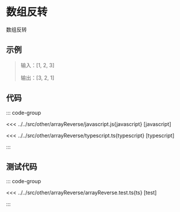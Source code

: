 # 数组反转

数组反转

## 示例

> 输入：[1, 2, 3]
>
> 输出：[3, 2, 1]

## 代码

::: code-group

<<< ../../src/other/arrayReverse/javascript.js{javascript} [javascript]

<<< ../../src/other/arrayReverse/typescript.ts{typescript} [typescript]

:::

## 测试代码

::: code-group

<<< ../../src/other/arrayReverse/arrayReverse.test.ts{ts} [test]

:::
